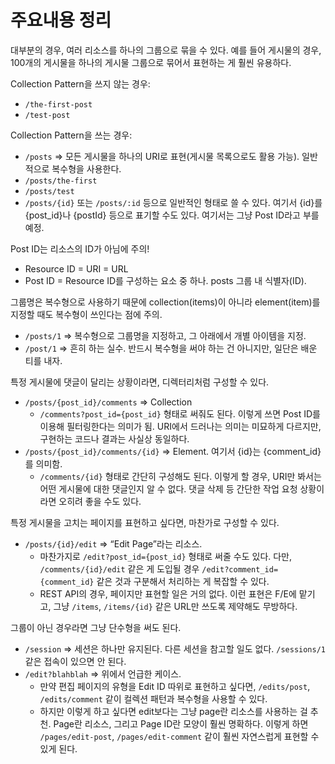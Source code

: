 # 주요내용 정리
대부분의 경우, 여러 리소스를 하나의 그룹으로 묶을 수 있다. 예를 들어 게시물의 경우, 100개의 게시물을 하나의 게시물 그룹으로 묶어서 표현하는 게 훨씬 유용하다.

Collection Pattern을 쓰지 않는 경우:

- `/the-first-post`
- `/test-post`

Collection Pattern을 쓰는 경우:

- `/posts` ⇒ 모든 게시물을 하나의 URI로 표현(게시물 목록으로도 활용 가능). 일반적으로 복수형을 사용한다.
- `/posts/the-first`
- `/posts/test`
- `/posts/{id}` 또는 `/posts/:id` 등으로 일반적인 형태로 쓸 수 있다. 여기서 {id}를 {post_id}나 {postId} 등으로 표기할 수도 있다. 여기서는 그냥 Post ID라고 부를 예정.

Post ID는 리소스의 ID가 아님에 주의!

- Resource ID = URI = URL
- Post ID = Resource ID를 구성하는 요소 중 하나. posts 그룹 내 식별자(ID).

그룹명은 복수형으로 사용하기 때문에 collection(items)이 아니라 element(item)를 지정할 때도 복수형이 쓰인다는 점에 주의.

- `/posts/1` ⇒ 복수형으로 그룹명을 지정하고, 그 아래에서 개별 아이템을 지정.
- `/post/1` ⇒ 흔히 하는 실수. 반드시 복수형을 써야 하는 건 아니지만, 일단은 배운 티를 내자.

특정 게시물에 댓글이 달리는 상황이라면, 디렉터리처럼 구성할 수 있다.

- `/posts/{post_id}/comments` ⇒ Collection
    - `/comments?post_id={post_id}` 형태로 써줘도 된다. 이렇게 쓰면 Post ID를 이용해 필터링한다는 의미가 됨. URI에서 드러나는 의미는 미묘하게 다르지만, 구현하는 코드나 결과는 사실상 동일하다.
- `/posts/{post_id}/comments/{id}` ⇒ Element. 여기서 {id}는 {comment_id}를 의미함.
    - `/comments/{id}` 형태로 간단히 구성해도 된다. 이렇게 할 경우, URI만 봐서는 어떤 게시물에 대한 댓글인지 알 수 없다. 댓글 삭제 등 간단한 작업 요청 상황이라면 오히려 좋을 수도 있다.

특정 게시물을 고치는 페이지를 표현하고 싶다면, 마찬가로 구성할 수 있다.

- `/posts/{id}/edit` ⇒ “Edit Page”라는 리소스.
    - 마찬가지로 `/edit?post_id={post_id}` 형태로 써줄 수도 있다. 다만, `/comments/{id}/edit` 같은 게 도입될 경우 `/edit?comment_id={comment_id}` 같은 것과 구분해서 처리하는 게 복잡할 수 있다.
    - REST API의 경우, 페이지만 표현할 일은 거의 없다. 이런 표현은 F/E에 맡기고, 그냥 `/items`, `/items/{id}` 같은 URL만 쓰도록 제약해도 무방하다.

그룹이 아닌 경우라면 그냥 단수형을 써도 된다.

- `/session` ⇒ 세션은 하나만 유지된다. 다른 세션을 참고할 일도 없다. `/sessions/1` 같은 접속이 있으면 안 된다.
- `/edit?blahblah` ⇒ 위에서 언급한 케이스.
    - 만약 편집 페이지의 유형을 Edit ID 따위로 표현하고 싶다면, `/edits/post`, `/edits/comment` 같이 컬렉션 패턴과 복수형을 사용할 수 있다.
    - 하지만 이렇게 하고 싶다면 edit보다는 그냥 page란 리소스를 사용하는 걸 추천. Page란 리소스, 그리고 Page ID란 모양이 훨씬 명확하다. 이렇게 하면 `/pages/edit-post`, `/pages/edit-comment` 같이 훨씬 자연스럽게 표현할 수 있게 된다.